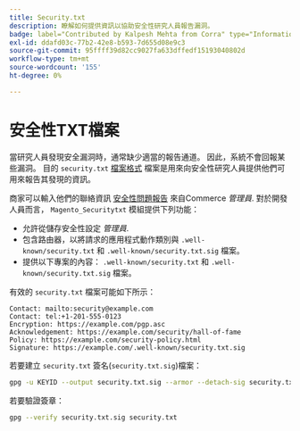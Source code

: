 ```yaml
---
title: Security.txt
description: 瞭解如何提供資訊以協助安全性研究人員報告漏洞。
badge: label="Contributed by Kalpesh Mehta from Corra" type="Informational" url="https://solutionpartners.adobe.com/s/directory/detail/corra" tooltip="Kalpesh Mehta"
exl-id: ddafd03c-77b2-42e8-b593-7d655d08e9c3
source-git-commit: 95ffff39d82cc9027fa633dffedf15193040802d
workflow-type: tm+mt
source-wordcount: '155'
ht-degree: 0%

---
```


# 安全性TXT檔案

當研究人員發現安全漏洞時，通常缺少適當的報告通道。 因此，系統不會回報某些漏洞。 目的 `security.txt` [檔案格式](https://datatracker.ietf.org/doc/html/draft-foudil-securitytxt-09) 檔案是用來向安全性研究人員提供他們可用來報告其發現的資訊。

商家可以輸入他們的聯絡資訊 [安全性問題報告](https://docs.magento.com/user-guide/stores/security-issue-reporting.html) 來自Commerce _管理員_. 對於開發人員而言， `Magento_Securitytxt` 模組提供下列功能：

- 允許從儲存安全性設定 _管理員_.
- 包含路由器，以將請求的應用程式動作類別與 `.well-known/security.txt` 和 `.well-known/security.txt.sig` 檔案。
- 提供以下專案的內容： `.well-known/security.txt` 和 `.well-known/security.txt.sig` 檔案。

有效的 `security.txt` 檔案可能如下所示：

```text
Contact: mailto:security@example.com
Contact: tel:+1-201-555-0123
Encryption: https://example.com/pgp.asc
Acknowledgement: https://example.com/security/hall-of-fame
Policy: https://example.com/security-policy.html
Signature: https://example.com/.well-known/security.txt.sig
```

若要建立 `security.txt` 簽名(`security.txt.sig`)檔案：

```bash
gpg -u KEYID --output security.txt.sig --armor --detach-sig security.txt
```

若要驗證簽章：

```bash
gpg --verify security.txt.sig security.txt
```
